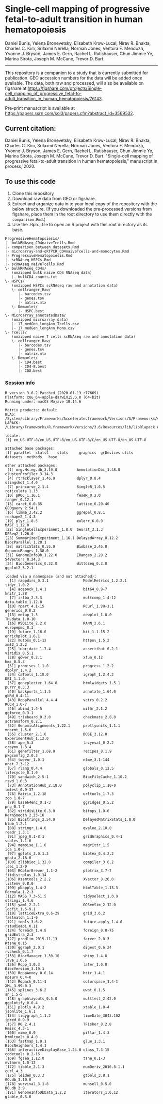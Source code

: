 # Single-cell mapping of progressive fetal-to-adult transition in human hematopoiesis

Daniel Bunis, Yelena Bronevetsky, Elisabeth Krow-Lucal, Nirav R. Bhakta, Charles C. Kim, Srilaxmi Nerella, Norman Jones, Ventura F. Mendoza, Yvonne J. Bryson, James E. Gern, Rachel L. Rutishauser, Chun Jimmie Ye, Marina Sirota, Joseph M. McCune, Trevor D. Burt.

---

This repository is a companion to a study that is currently submitted for publication. GEO accession numbers for the data will be added once available. The data, both raw and processed, will also be available on figshare at <https://figshare.com/projects/Single-cell_mapping_of_progressive_fetal-to-adult_transition_in_human_hematopoiesis/76143>.

Pre-print manuscript is available at https://papers.ssrn.com/sol3/papers.cfm?abstract_id=3569532.

## Current citation:

Daniel Bunis, Yelena Bronevetsky, Elisabeth Krow-Lucal, Nirav R. Bhakta, Charles C. Kim, Srilaxmi Nerella, Norman Jones, Ventura F. Mendoza, Yvonne J. Bryson, James E. Gern, Rachel L. Rutishauser, Chun Jimmie Ye, Marina Sirota, Joseph M. McCune, Trevor D. Burt. "Single-cell mapping of progressive fetal-to-adult transition in human hematopoiesis," manuscript in process, 2020.

## To use this code

1. Clone this repository
2. Download raw data from GEO or figshare.
3. Extract and organize data in to your local copy of the repository with the below structure. (If you downloaded the pre-processed versions from figshare, place them in the root directory to use them directly with the `comparison.Rmd`.)
4. Use the .Rproj file to open an R project with this root directory as its base.

```
ProgressiveHematopoiesis/
|- bulkRNAseq_CD4naiveTcells.Rmd
|- comparison_between_datasets.Rmd
|- microarray-and-qRTPCR_CD4naiveTcells-and-monocytes.Rmd
|- ProgressiveHematopoiesis.Rmd
|- scRNAseq_HSPCs.Rmd
|- scRNAseq_naiveTcells.Rmd
\- bulkRNAseq_CD4s/
   (unzipped bulk naive CD4 RNAseq data)
   |- bulkCD4_counts.txt
\- HSPCs/
   (unzipped HSPCs scRNAseq raw and annotation data)
   \- cellranger_Raw/
      |- barcodes.tsv
      |- genes.tsv
      |- matrix.mtx
   \- Demuxlet/
      |- HSPC.best
\- Microarray_annotatedData/
   (unzipped microarray data)
   |- 17_medGen_longAnn_Tcells.csv
   |- 17_medGen_longAnn_Mono.csv
\- Tcells/
   (unzipped naive T cells scRNAseq raw and annotation data)
   \- cellranger_Raw/
      |- barcodes.tsv
      |- genes.tsv
      |- matrix.mtx
   \- Demuxlet/
      |- CD4.best
      |- CD4-8.best
      |- CD8.best
```

### Session info

```
R version 3.6.2 Patched (2020-01-13 r77669)
Platform: x86_64-apple-darwin15.6.0 (64-bit)
Running under: macOS Mojave 10.14.6

Matrix products: default
BLAS:   /System/Library/Frameworks/Accelerate.framework/Versions/A/Frameworks/vecLib.framework/Versions/A/libBLAS.dylib
LAPACK: /Library/Frameworks/R.framework/Versions/3.6/Resources/lib/libRlapack.dylib

locale:
[1] en_US.UTF-8/en_US.UTF-8/en_US.UTF-8/C/en_US.UTF-8/en_US.UTF-8

attached base packages:
[1] parallel  stats4    stats     graphics  grDevices utils     datasets  methods   base     

other attached packages:
 [1] org.Hs.eg.db_3.10.0         AnnotationDbi_1.48.0        clusterProfiler_3.14.3     
 [4] rtracklayer_1.46.0          dplyr_0.8.4                 slingshot_1.4.0            
 [7] princurve_2.1.4             SingleR_1.0.5               reticulate_1.13            
[10] pROC_1.16.1                 feseR_0.2.0                 ranger_0.12.1              
[13] caret_6.0-85                lattice_0.20-40             GEOquery_2.54.1            
[16] limma_3.42.2                ggrepel_0.8.1               reshape2_1.4.3             
[19] plyr_1.8.5                  eulerr_6.0.0                MAST_1.12.0                
[22] SingleCellExperiment_1.8.0  Seurat_3.1.3                DESeq2_1.26.0              
[25] SummarizedExperiment_1.16.1 DelayedArray_0.12.2         BiocParallel_1.20.1        
[28] matrixStats_0.55.0          Biobase_2.46.0              GenomicRanges_1.38.0       
[31] GenomeInfoDb_1.22.0         IRanges_2.20.2              S4Vectors_0.24.3           
[34] BiocGenerics_0.32.0         dittoSeq_0.3.0              ggplot2_3.2.1              

loaded via a namespace (and not attached):
  [1] rappdirs_0.3.1                ModelMetrics_1.2.2.1          tidyr_1.0.2                  
  [4] acepack_1.4.1                 bit64_0.9-7                   knitr_1.28                   
  [7] irlba_2.3.3                   multcomp_1.4-12               data.table_1.12.8            
 [10] rpart_4.1-15                  RCurl_1.98-1.1                generics_0.0.2               
 [13] metap_1.3                     cowplot_1.0.0                 TH.data_1.0-10               
 [16] RSQLite_2.2.0                 RANN_2.6.1                    europepmc_0.3                
 [19] future_1.16.0                 bit_1.1-15.2                  enrichplot_1.6.1             
 [22] mutoss_0.1-12                 httpuv_1.5.2                  xml2_1.2.2                   
 [25] lubridate_1.7.4               assertthat_0.2.1              viridis_0.5.1                
 [28] gower_0.2.1                   xfun_0.12                     hms_0.5.3                    
 [31] promises_1.1.0                progress_1.2.2                dbplyr_1.4.2                 
 [34] caTools_1.18.0                igraph_1.2.4.2                DBI_1.1.0                    
 [37] geneplotter_1.64.0            htmlwidgets_1.5.1             purrr_0.3.3                  
 [40] backports_1.1.5               annotate_1.64.0               gbRd_0.4-11                  
 [43] RcppParallel_4.4.4            vctrs_0.2.2                   ROCR_1.0-7                   
 [46] abind_1.4-5                   withr_2.1.2                   ggforce_0.3.1                
 [49] triebeard_0.3.0               checkmate_2.0.0               sctransform_0.2.1            
 [52] GenomicAlignments_1.22.1      prettyunits_1.1.1             mnormt_1.5-6                 
 [55] cluster_2.1.0                 DOSE_3.12.0                   ExperimentHub_1.12.0         
 [58] ape_5.3                       lazyeval_0.2.2                crayon_1.3.4                 
 [61] genefilter_1.68.0             recipes_0.1.9                 pkgconfig_2.0.3              
 [64] tweenr_1.0.1                  nlme_3.1-144                  nnet_7.3-12                  
 [67] rlang_0.4.4                   globals_0.12.5                lifecycle_0.1.0              
 [70] sandwich_2.5-1                BiocFileCache_1.10.2          rsvd_1.0.3                   
 [73] AnnotationHub_2.18.0          polyclip_1.10-0               lmtest_0.9-37                
 [76] Matrix_1.2-18                 urltools_1.7.3                zoo_1.8-7                    
 [79] base64enc_0.1-3               ggridges_0.5.2                png_0.1-7                    
 [82] viridisLite_0.3.0             bitops_1.0-6                  KernSmooth_2.23-16           
 [85] Biostrings_2.54.0             DelayedMatrixStats_1.8.0      blob_1.2.1                   
 [88] stringr_1.4.0                 qvalue_2.18.0                 readr_1.3.1                  
 [91] jpeg_0.1-8.1                  gridGraphics_0.4-1            scales_1.1.0                 
 [94] memoise_1.1.0                 magrittr_1.5                  ica_1.0-2                    
 [97] gplots_3.0.1.2                bibtex_0.4.2.2                gdata_2.18.0                 
[100] zlibbioc_1.32.0               compiler_3.6.2                lsei_1.2-0                   
[103] RColorBrewer_1.1-2            plotrix_3.7-7                 fitdistrplus_1.0-14          
[106] Rsamtools_2.2.2               XVector_0.26.0                listenv_0.8.0                
[109] pbapply_1.4-2                 htmlTable_1.13.3              Formula_1.2-3                
[112] MASS_7.3-51.5                 tidyselect_1.0.0              stringi_1.4.6                
[115] yaml_2.2.1                    GOSemSim_2.12.0               locfit_1.5-9.1               
[118] latticeExtra_0.6-29           grid_3.6.2                    fastmatch_1.1-0              
[121] tools_3.6.2                   future.apply_1.4.0            rstudioapi_0.11              
[124] foreach_1.4.8                 foreign_0.8-75                gridExtra_2.3                
[127] prodlim_2019.11.13            farver_2.0.3                  Rtsne_0.15                   
[130] ggraph_2.0.1                  digest_0.6.24                 rvcheck_0.1.7                
[133] BiocManager_1.30.10           shiny_1.4.0                   lava_1.6.6                   
[136] Rcpp_1.0.3                    later_1.0.0                   BiocVersion_3.10.1           
[139] RcppAnnoy_0.0.14              httr_1.4.1                    npsurv_0.4-0                 
[142] Rdpack_0.11-1                 colorspace_1.4-1              XML_3.99-0.3                 
[145] splines_3.6.2                 uwot_0.1.5                    sn_1.5-5                     
[148] graphlayouts_0.5.0            multtest_2.42.0               ggplotify_0.0.4              
[151] plotly_4.9.2                  xtable_1.8-4                  jsonlite_1.6.1               
[154] tidygraph_1.1.2               timeDate_3043.102             ipred_0.9-9                  
[157] R6_2.4.1                      TFisher_0.2.0                 Hmisc_4.3-1                  
[160] mime_0.9                      pillar_1.4.3                  htmltools_0.4.0              
[163] fastmap_1.0.1                 glue_1.3.1                    BiocNeighbors_1.4.1          
[166] interactiveDisplayBase_1.24.0 class_7.3-15                  codetools_0.2-16             
[169] fgsea_1.12.0                  tsne_0.1-3                    mvtnorm_1.0-12               
[172] tibble_2.1.3                  numDeriv_2016.8-1.1           curl_4.3                     
[175] leiden_0.3.3                  gtools_3.8.1                  GO.db_3.10.0                 
[178] survival_3.1-8                munsell_0.5.0                 DO.db_2.9                    
[181] GenomeInfoDbData_1.2.2        iterators_1.0.12              gtable_0.3.0   
```

